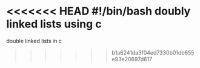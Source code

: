 <<<<<<< HEAD
#!/bin/bash
doubly linked lists using c
=======
double linked lists in c
>>>>>>> b1a6241da3f04ed7330b01db655e93e20697d617
